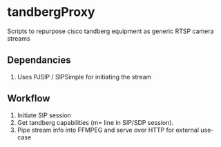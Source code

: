 # tandbergProxy
Scripts to repurpose cisco tandberg equipment as generic RTSP camera streams

## Dependancies
1. Uses PJSIP / SIPSimple for initiating the stream


## Workflow
1. Initiate SIP session
2. Get tandberg capabilities (m= line in SIP/SDP session).
3. Pipe stream info into FFMPEG and serve over HTTP for external use-case
